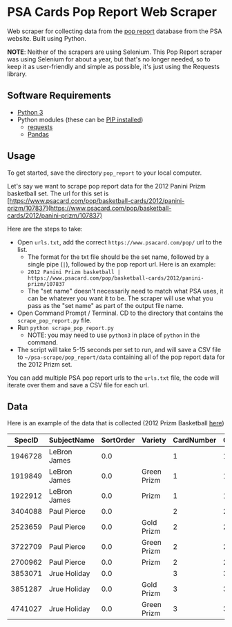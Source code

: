 # PSA Cards Pop Report Web Scraper

Web scraper for collecting data from the [pop report](https://www.psacard.com/pop/) database from the PSA website.
Built using Python.

**NOTE**: Neither of the scrapers are using Selenium. This Pop Report scraper was
using Selenium for about a year, but that's no longer needed, so to keep it as
user-friendly and simple as possible, it's just using the Requests library.

## Software Requirements

- [Python 3](https://www.python.org/downloads/)
- Python modules (these can be [PIP installed](https://datatofish.com/install-package-python-using-pip/))
  * [requests](https://2.python-requests.org/en/master/)
  * [Pandas](https://pandas.pydata.org/)

## Usage

To get started, save the directory `pop_report` to your local computer.

Let's say we want to scrape pop report data for the 2012 Panini Prizm basketball set. The url for this set is
[https://www.psacard.com/pop/basketball-cards/2012/panini-prizm/107837](https://www.psacard.com/pop/basketball-cards/2012/panini-prizm/107837)

Here are the steps to take:

- Open `urls.txt`, add the correct `https://www.psacard.com/pop/` url to the list.
    - The format for the txt file should be the set name, followed by a single pipe (`|`), followed by the pop report url. 
    Here is an example:
    - `2012 Panini Prizm basketball | https://www.psacard.com/pop/basketball-cards/2012/panini-prizm/107837`
    - The "set name" doesn't necessarily need to match what PSA uses, it can be whatever you want it to be. The scraper will 
    use what you pass as the "set name" as part of the output file name.
- Open Command Prompt / Terminal. CD to the directory that contains the `scrape_pop_report.py` file.
- Run `python scrape_pop_report.py`
  * NOTE: you may need to use `python3` in place of `python` in the command.
- The script will take 5-15 seconds per set to run, and will save a CSV file to `~/psa-scrape/pop_report/data` containing 
  all of the pop report data for the 2012 Prizm set.

You can add multiple PSA pop report urls to the `urls.txt` file, the code will iterate over them and save a CSV file for each url.

## Data

Here is an example of the data that is collected (2012 Prizm Basketball [here](https://www.psacard.com/pop/basketball-cards/2012/panini-prizm/107837))

| SpecID  | SubjectName  | SortOrder | Variety     | CardNumber | CardNumberSort | GradeN0 | Grade1Q | Grade1 | Grade1_5Q | Grade1_5 | Grade2Q | Grade2 | Grade2_5 | Grade3Q | Grade3 | Grade3_5 | Grade4Q | Grade4 | Grade4_5 | Grade5Q | Grade5 | Grade5_5 | Grade6Q | Grade6 | Grade6_5 | Grade7Q | Grade7 | Grade7_5 | Grade8Q | Grade8 | Grade8_5 | Grade9Q | Grade9 | Grade10 | Total | GradeTotal | HalfGradeTotal | QualifiedGradeTotal |
|---------|--------------|-----------|-------------|------------|----------------|---------|---------|--------|-----------|----------|---------|--------|----------|---------|--------|----------|---------|--------|----------|---------|--------|----------|---------|--------|----------|---------|--------|----------|---------|--------|----------|---------|--------|---------|-------|------------|----------------|---------------------|
| 1946728 | LeBron James | 0.0       |             | 1          | 1              | 1       | 0       | 0      | 0         | 0        | 0       | 0      | 0        | 0       | 2      | 0        | 0       | 2      | 0        | 0       | 5      | 0        | 0       | 27     | 0        | 0       | 41     | 2        | 0       | 203    | 8        | 0       | 981    | 593     | 1865  | 1855       | 10             | 0                   |
| 1919849 | LeBron James | 0.0       | Green Prizm | 1          | 1              | 0       | 0       | 0      | 0         | 0        | 0       | 0      | 0        | 0       | 0      | 0        | 0       | 0      | 0        | 0       | 1      | 0        | 0       | 1      | 0        | 0       | 0      | 0        | 0       | 3      | 0        | 0       | 15     | 4       | 24    | 24         | 0              | 0                   |
| 1922912 | LeBron James | 0.0       | Prizm       | 1          | 1              | 1       | 0       | 0      | 0         | 0        | 0       | 0      | 0        | 0       | 0      | 0        | 0       | 0      | 0        | 0       | 2      | 0        | 0       | 3      | 0        | 0       | 1      | 0        | 0       | 11     | 0        | 0       | 41     | 30      | 89    | 89         | 0              | 0                   |
| 3404088 | Paul Pierce  | 0.0       |             | 2          | 2              | 0       | 0       | 0      | 0         | 0        | 0       | 0      | 0        | 0       | 0      | 0        | 0       | 0      | 0        | 0       | 0      | 0        | 0       | 0      | 0        | 0       | 1      | 0        | 0       | 7      | 0        | 0       | 65     | 80      | 153   | 153        | 0              | 0                   |
| 2523659 | Paul Pierce  | 0.0       | Gold Prizm  | 2          | 2              | 0       | 0       | 0      | 0         | 0        | 0       | 0      | 0        | 0       | 0      | 0        | 0       | 0      | 0        | 0       | 0      | 0        | 0       | 0      | 0        | 0       | 0      | 0        | 0       | 1      | 0        | 0       | 3      | 1       | 5     | 5          | 0              | 0                   |
| 3722709 | Paul Pierce  | 0.0       | Green Prizm | 2          | 2              | 0       | 0       | 0      | 0         | 0        | 0       | 0      | 0        | 0       | 0      | 0        | 0       | 0      | 0        | 0       | 0      | 0        | 0       | 0      | 0        | 0       | 0      | 0        | 0       | 0      | 0        | 0       | 2      | 0       | 2     | 2          | 0              | 0                   |
| 2700962 | Paul Pierce  | 0.0       | Prizm       | 2          | 2              | 0       | 0       | 0      | 0         | 0        | 0       | 0      | 0        | 0       | 0      | 0        | 0       | 0      | 0        | 0       | 0      | 0        | 0       | 0      | 0        | 0       | 0      | 0        | 0       | 1      | 0        | 0       | 24     | 9       | 34    | 34         | 0              | 0                   |
| 3853071 | Jrue Holiday | 0.0       |             | 3          | 3              | 0       | 0       | 0      | 0         | 0        | 0       | 0      | 0        | 0       | 0      | 0        | 0       | 0      | 0        | 0       | 0      | 0        | 0       | 0      | 0        | 0       | 0      | 0        | 0       | 1      | 0        | 0       | 17     | 24      | 42    | 42         | 0              | 0                   |
| 3851287 | Jrue Holiday | 0.0       | Gold Prizm  | 3          | 3              | 0       | 0       | 0      | 0         | 0        | 0       | 0      | 0        | 0       | 0      | 0        | 0       | 0      | 0        | 0       | 0      | 0        | 0       | 0      | 0        | 0       | 0      | 0        | 0       | 0      | 0        | 0       | 1      | 2       | 3     | 3          | 0              | 0                   |
| 4741027 | Jrue Holiday | 0.0       | Green Prizm | 3          | 3              | 0       | 0       | 0      | 0         | 0        | 0       | 0      | 0        | 0       | 0      | 0        | 0       | 0      | 0        | 0       | 0      | 0        | 0       | 0      | 0        | 0       | 0      | 0        | 0       | 0      | 0        | 0       | 1      | 2       | 3     | 3          | 0              | 0                   |
